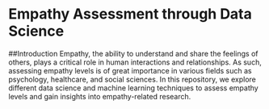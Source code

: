 # Empathy Assessment through Data Science


##Introduction
Empathy, the ability to understand and share the feelings of others, plays a critical role in human interactions and relationships. As such, assessing empathy levels is of great importance in various fields such as psychology, healthcare, and social sciences. In this repository, we explore different data science and machine learning techniques to assess empathy levels and gain insights into empathy-related research.
